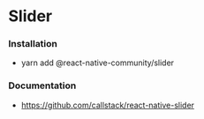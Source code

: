 # Slider

### Installation
- yarn add @react-native-community/slider

### Documentation
- https://github.com/callstack/react-native-slider
